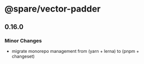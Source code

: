 # @spare/vector-padder

## 0.16.0

### Minor Changes

- migrate monorepo management from (yarn + lerna) to (pnpm + changeset)
